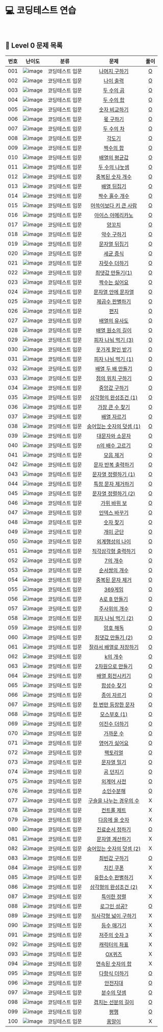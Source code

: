 # 💻 코딩테스트 연습

<br>

## 📑 Level 0 문제 목록

| 번호 |                                                     난이도                                                      |      분류       |                                             문제                                             |                                                                                     풀이                                                                                     |
| :--: | :-------------------------------------------------------------------------------------------------------------: | :-------------: | :------------------------------------------------------------------------------------------: | :--------------------------------------------------------------------------------------------------------------------------------------------------------------------------: |
| 001  | ![image](https://user-images.githubusercontent.com/68424403/194733177-785e8f80-d08f-4f29-81ba-9fd36095d9f0.png) | 코딩테스트 입문 |      [나머지 구하기](https://school.programmers.co.kr/learn/courses/30/lessons/120810)       |                   [O](https://github.com/July249/problem_solving/blob/main/programmers/level0/%EB%82%98%EB%A8%B8%EC%A7%80_%EA%B5%AC%ED%95%98%EA%B8%B0.js)                    |
| 002  | ![image](https://user-images.githubusercontent.com/68424403/194733177-785e8f80-d08f-4f29-81ba-9fd36095d9f0.png) | 코딩테스트 입문 |        [나이 출력](https://school.programmers.co.kr/learn/courses/30/lessons/120820)         |                            [O](https://github.com/July249/problem_solving/blob/main/programmers/level0/%EB%82%98%EC%9D%B4_%EC%B6%9C%EB%A0%A5.js)                             |
| 003  | ![image](https://user-images.githubusercontent.com/68424403/194733177-785e8f80-d08f-4f29-81ba-9fd36095d9f0.png) | 코딩테스트 입문 |        [두 수의 곱](https://school.programmers.co.kr/learn/courses/30/lessons/120804)        |                            [O](https://github.com/July249/problem_solving/blob/main/programmers/level0/%EB%91%90_%EC%88%98%EC%9D%98_%EA%B3%B1.js)                            |
| 004  | ![image](https://user-images.githubusercontent.com/68424403/194733177-785e8f80-d08f-4f29-81ba-9fd36095d9f0.png) | 코딩테스트 입문 |        [두 수의 합](https://school.programmers.co.kr/learn/courses/30/lessons/120802)        |                            [O](https://github.com/July249/problem_solving/blob/main/programmers/level0/%EB%91%90_%EC%88%98%EC%9D%98_%ED%95%A9.js)                            |
| 005  | ![image](https://user-images.githubusercontent.com/68424403/194733177-785e8f80-d08f-4f29-81ba-9fd36095d9f0.png) | 코딩테스트 입문 |      [숫자 비교하기](https://school.programmers.co.kr/learn/courses/30/lessons/120807)       |                   [O](https://github.com/July249/problem_solving/blob/main/programmers/level0/%EC%88%AB%EC%9E%90_%EB%B9%84%EA%B5%90%ED%95%98%EA%B8%B0.js)                    |
| 006  | ![image](https://user-images.githubusercontent.com/68424403/194733177-785e8f80-d08f-4f29-81ba-9fd36095d9f0.png) | 코딩테스트 입문 |        [몫 구하기](https://school.programmers.co.kr/learn/courses/30/lessons/120805)         |                            [O](https://github.com/July249/problem_solving/blob/main/programmers/level0/%EB%AA%AB_%EA%B5%AC%ED%95%98%EA%B8%B0.js)                             |
| 007  | ![image](https://user-images.githubusercontent.com/68424403/194733177-785e8f80-d08f-4f29-81ba-9fd36095d9f0.png) | 코딩테스트 입문 |        [두 수의 차](https://school.programmers.co.kr/learn/courses/30/lessons/120803)        |                            [O](https://github.com/July249/problem_solving/blob/main/programmers/level0/%EB%91%90_%EC%88%98%EC%9D%98_%EC%B0%A8.js)                            |
| 008  | ![image](https://user-images.githubusercontent.com/68424403/194733177-785e8f80-d08f-4f29-81ba-9fd36095d9f0.png) | 코딩테스트 입문 |          [각도기](https://school.programmers.co.kr/learn/courses/30/lessons/120829)          |                                 [O](https://github.com/July249/problem_solving/blob/main/programmers/level0/%EA%B0%81%EB%8F%84%EA%B8%B0.js)                                  |
| 009  | ![image](https://user-images.githubusercontent.com/68424403/194733177-785e8f80-d08f-4f29-81ba-9fd36095d9f0.png) | 코딩테스트 입문 |        [짝수의 합](https://school.programmers.co.kr/learn/courses/30/lessons/120831)         |                            [O](https://github.com/July249/problem_solving/blob/main/programmers/level0/%EC%A7%9D%EC%88%98%EC%9D%98_%ED%95%A9.js)                             |
| 010  | ![image](https://user-images.githubusercontent.com/68424403/194733177-785e8f80-d08f-4f29-81ba-9fd36095d9f0.png) | 코딩테스트 입문 |      [배열의 평균값](https://school.programmers.co.kr/learn/courses/30/lessons/120817)       |                   [O](https://github.com/July249/problem_solving/blob/main/programmers/level0/%EB%B0%B0%EC%97%B4%EC%9D%98_%ED%8F%89%EA%B7%A0%EA%B0%92.js)                    |
| 011  | ![image](https://user-images.githubusercontent.com/68424403/194733177-785e8f80-d08f-4f29-81ba-9fd36095d9f0.png) | 코딩테스트 입문 |      [두 수의 나눗셈](https://school.programmers.co.kr/learn/courses/30/lessons/120806)      |                   [O](https://github.com/July249/problem_solving/blob/main/programmers/level0/%EB%91%90_%EC%88%98%EC%9D%98_%EB%82%98%EB%88%97%EC%85%88.js)                   |
| 012  | ![image](https://user-images.githubusercontent.com/68424403/194733177-785e8f80-d08f-4f29-81ba-9fd36095d9f0.png) | 코딩테스트 입문 |     [중복된 숫자 개수](https://school.programmers.co.kr/learn/courses/30/lessons/120583)     |              [O](https://github.com/July249/problem_solving/blob/main/programmers/level0/%EC%A4%91%EB%B3%B5%EB%90%9C_%EC%88%AB%EC%9E%90_%EA%B0%9C%EC%88%98.js)               |
| 013  | ![image](https://user-images.githubusercontent.com/68424403/194733177-785e8f80-d08f-4f29-81ba-9fd36095d9f0.png) | 코딩테스트 입문 |       [배열 뒤집기](https://school.programmers.co.kr/learn/courses/30/lessons/120821)        |                        [O](https://github.com/July249/problem_solving/blob/main/programmers/level0/%EB%B0%B0%EC%97%B4_%EB%92%A4%EC%A7%91%EA%B8%B0.js)                        |
| 014  | ![image](https://user-images.githubusercontent.com/68424403/194733177-785e8f80-d08f-4f29-81ba-9fd36095d9f0.png) | 코딩테스트 입문 |      [짝수 홀수 개수](https://school.programmers.co.kr/learn/courses/30/lessons/120824)      |                   [O](https://github.com/July249/problem_solving/blob/main/programmers/level0/%EC%A7%9D%EC%88%98_%ED%99%80%EC%88%98_%EA%B0%9C%EC%88%98.js)                   |
| 015  | ![image](https://user-images.githubusercontent.com/68424403/194733177-785e8f80-d08f-4f29-81ba-9fd36095d9f0.png) | 코딩테스트 입문 |  [머쓱이보다 키 큰 사람](https://school.programmers.co.kr/learn/courses/30/lessons/120585)   |     [O](https://github.com/July249/problem_solving/blob/main/programmers/level0/%EB%A8%B8%EC%93%B1%EC%9D%B4%EB%B3%B4%EB%8B%A4_%ED%82%A4_%ED%81%B0_%EC%82%AC%EB%9E%8C.js)     |
| 016  | ![image](https://user-images.githubusercontent.com/68424403/194733177-785e8f80-d08f-4f29-81ba-9fd36095d9f0.png) | 코딩테스트 입문 |    [아이스 아메리카노](https://school.programmers.co.kr/learn/courses/30/lessons/120819)     |          [O](https://github.com/July249/problem_solving/blob/main/programmers/level0/%EC%95%84%EC%9D%B4%EC%8A%A4_%EC%95%84%EB%A9%94%EB%A6%AC%EC%B9%B4%EB%85%B8.js)           |
| 017  | ![image](https://user-images.githubusercontent.com/68424403/194733177-785e8f80-d08f-4f29-81ba-9fd36095d9f0.png) | 코딩테스트 입문 |          [양꼬치](https://school.programmers.co.kr/learn/courses/30/lessons/120830)          |                                 [O](https://github.com/July249/problem_solving/blob/main/programmers/level0/%EC%96%91%EA%BC%AC%EC%B9%98.js)                                  |
| 018  | ![image](https://user-images.githubusercontent.com/68424403/194733177-785e8f80-d08f-4f29-81ba-9fd36095d9f0.png) | 코딩테스트 입문 |       [약수 구하기](https://school.programmers.co.kr/learn/courses/30/lessons/120897)        |                        [O](https://github.com/July249/problem_solving/blob/main/programmers/level0/%EC%95%BD%EC%88%98_%EA%B5%AC%ED%95%98%EA%B8%B0.js)                        |
| 019  | ![image](https://user-images.githubusercontent.com/68424403/194733177-785e8f80-d08f-4f29-81ba-9fd36095d9f0.png) | 코딩테스트 입문 |      [문자열 뒤집기](https://school.programmers.co.kr/learn/courses/30/lessons/120822)       |                   [O](https://github.com/July249/problem_solving/blob/main/programmers/level0/%EB%AC%B8%EC%9E%90%EC%97%B4_%EB%92%A4%EC%A7%91%EA%B8%B0.js)                    |
| 020  | ![image](https://user-images.githubusercontent.com/68424403/194733177-785e8f80-d08f-4f29-81ba-9fd36095d9f0.png) | 코딩테스트 입문 |        [세균 증식](https://school.programmers.co.kr/learn/courses/30/lessons/120910)         |                            [O](https://github.com/July249/problem_solving/blob/main/programmers/level0/%EC%84%B8%EA%B7%A0_%EC%A6%9D%EC%8B%9D.js)                             |
| 021  | ![image](https://user-images.githubusercontent.com/68424403/194733177-785e8f80-d08f-4f29-81ba-9fd36095d9f0.png) | 코딩테스트 입문 |      [자릿수 더하기](https://school.programmers.co.kr/learn/courses/30/lessons/120906)       |                   [O](https://github.com/July249/problem_solving/blob/main/programmers/level0/%EC%9E%90%EB%A6%BF%EC%88%98_%EB%8D%94%ED%95%98%EA%B8%B0.js)                    |
| 022  | ![image](https://user-images.githubusercontent.com/68424403/194733177-785e8f80-d08f-4f29-81ba-9fd36095d9f0.png) | 코딩테스트 입문 |     [최댓값 만들기(1)](https://school.programmers.co.kr/learn/courses/30/lessons/120847)     |                  [O](https://github.com/July249/problem_solving/blob/main/programmers/level0/%EC%B5%9C%EB%8C%93%EA%B0%92_%EB%A7%8C%EB%93%A4%EA%B8%B0_1.js)                   |
| 023  | ![image](https://user-images.githubusercontent.com/68424403/194733177-785e8f80-d08f-4f29-81ba-9fd36095d9f0.png) | 코딩테스트 입문 |      [짝수는 싫어요](https://school.programmers.co.kr/learn/courses/30/lessons/120813)       |                   [O](https://github.com/July249/problem_solving/blob/main/programmers/level0/%EC%A7%9D%EC%88%98%EB%8A%94_%EC%8B%AB%EC%96%B4%EC%9A%94.js)                    |
| 024  | ![image](https://user-images.githubusercontent.com/68424403/194733177-785e8f80-d08f-4f29-81ba-9fd36095d9f0.png) | 코딩테스트 입문 |    [문자열 안에 문자열](https://school.programmers.co.kr/learn/courses/30/lessons/120908)    |          [O](https://github.com/July249/problem_solving/blob/main/programmers/level0/%EB%AC%B8%EC%9E%90%EC%97%B4_%EC%95%88%EC%97%90_%EB%AC%B8%EC%9E%90%EC%97%B4.js)          |
| 025  | ![image](https://user-images.githubusercontent.com/68424403/194733177-785e8f80-d08f-4f29-81ba-9fd36095d9f0.png) | 코딩테스트 입문 |     [제곱수 판별하기](https://school.programmers.co.kr/learn/courses/30/lessons/120909)      |               [O](https://github.com/July249/problem_solving/blob/main/programmers/level0/%EC%A0%9C%EA%B3%B1%EC%88%98_%ED%8C%90%EB%B3%84%ED%95%98%EA%B8%B0.js)               |
| 026  | ![image](https://user-images.githubusercontent.com/68424403/194733177-785e8f80-d08f-4f29-81ba-9fd36095d9f0.png) | 코딩테스트 입문 |           [편지](https://school.programmers.co.kr/learn/courses/30/lessons/120898)           |                                      [O](https://github.com/July249/problem_solving/blob/main/programmers/level0/%ED%8E%B8%EC%A7%80.js)                                      |
| 027  | ![image](https://user-images.githubusercontent.com/68424403/194733177-785e8f80-d08f-4f29-81ba-9fd36095d9f0.png) | 코딩테스트 입문 |      [배열의 유사도](https://school.programmers.co.kr/learn/courses/30/lessons/120903)       |                   [O](https://github.com/July249/problem_solving/blob/main/programmers/level0/%EB%B0%B0%EC%97%B4%EC%9D%98_%EC%9C%A0%EC%82%AC%EB%8F%84.js)                    |
| 028  | ![image](https://user-images.githubusercontent.com/68424403/194733177-785e8f80-d08f-4f29-81ba-9fd36095d9f0.png) | 코딩테스트 입문 |     [배열 원소의 길이](https://school.programmers.co.kr/learn/courses/30/lessons/120854)     |              [O](https://github.com/July249/problem_solving/blob/main/programmers/level0/%EB%B0%B0%EC%97%B4_%EC%9B%90%EC%86%8C%EC%9D%98_%EA%B8%B8%EC%9D%B4.js)               |
| 029  | ![image](https://user-images.githubusercontent.com/68424403/194733177-785e8f80-d08f-4f29-81ba-9fd36095d9f0.png) | 코딩테스트 입문 |    [피자 나눠 먹기 (3)](https://school.programmers.co.kr/learn/courses/30/lessons/120816)    |                  [O](https://github.com/July249/problem_solving/blob/main/programmers/level0/%ED%94%BC%EC%9E%90_%EB%82%98%EB%88%A0_%EB%A8%B9%EA%B8%B0_3.js)                  |
| 030  | ![image](https://user-images.githubusercontent.com/68424403/194733177-785e8f80-d08f-4f29-81ba-9fd36095d9f0.png) | 코딩테스트 입문 |     [옷가게 할인 받기](https://school.programmers.co.kr/learn/courses/30/lessons/120818)     |              [O](https://github.com/July249/problem_solving/blob/main/programmers/level0/%EC%98%B7%EA%B0%80%EA%B2%8C_%ED%95%A0%EC%9D%B8_%EB%B0%9B%EA%B8%B0.js)               |
| 031  | ![image](https://user-images.githubusercontent.com/68424403/194733177-785e8f80-d08f-4f29-81ba-9fd36095d9f0.png) | 코딩테스트 입문 |    [피자 나눠 먹기 (1)](https://school.programmers.co.kr/learn/courses/30/lessons/120814)    |                  [O](https://github.com/July249/problem_solving/blob/main/programmers/level0/%ED%94%BC%EC%9E%90_%EB%82%98%EB%88%A0_%EB%A8%B9%EA%B8%B0_1.js)                  |
| 032  | ![image](https://user-images.githubusercontent.com/68424403/194733177-785e8f80-d08f-4f29-81ba-9fd36095d9f0.png) | 코딩테스트 입문 |    [배열 두 배 만들기](https://school.programmers.co.kr/learn/courses/30/lessons/120809)     |              [O](https://github.com/July249/problem_solving/blob/main/programmers/level0/%EB%B0%B0%EC%97%B4_%EB%91%90%EB%B0%B0_%EB%A7%8C%EB%93%A4%EA%B8%B0.js)               |
| 033  | ![image](https://user-images.githubusercontent.com/68424403/194733177-785e8f80-d08f-4f29-81ba-9fd36095d9f0.png) | 코딩테스트 입문 |     [점의 위치 구하기](https://school.programmers.co.kr/learn/courses/30/lessons/120841)     |              [O](https://github.com/July249/problem_solving/blob/main/programmers/level0/%EC%A0%90%EC%9D%98_%EC%9C%84%EC%B9%98_%EA%B5%AC%ED%95%98%EA%B8%B0.js)               |
| 034  | ![image](https://user-images.githubusercontent.com/68424403/194733177-785e8f80-d08f-4f29-81ba-9fd36095d9f0.png) | 코딩테스트 입문 |      [중앙값 구하기](https://school.programmers.co.kr/learn/courses/30/lessons/120811)       |                   [O](https://github.com/July249/problem_solving/blob/main/programmers/level0/%EC%A4%91%EC%95%99%EA%B0%92_%EA%B5%AC%ED%95%98%EA%B8%B0.js)                    |
| 035  | ![image](https://user-images.githubusercontent.com/68424403/194733177-785e8f80-d08f-4f29-81ba-9fd36095d9f0.png) | 코딩테스트 입문 |  [삼각형의 완성조건 (1)](https://school.programmers.co.kr/learn/courses/30/lessons/120889)   |         [O](https://github.com/July249/problem_solving/blob/main/programmers/level0/%EC%82%BC%EA%B0%81%ED%98%95%EC%9D%98_%EC%99%84%EC%84%B1%EC%A1%B0%EA%B1%B4_1.js)          |
| 036  | ![image](https://user-images.githubusercontent.com/68424403/194733177-785e8f80-d08f-4f29-81ba-9fd36095d9f0.png) | 코딩테스트 입문 |     [가장 큰 수 찾기](https://school.programmers.co.kr/learn/courses/30/lessons/120899)      |                  [O](https://github.com/July249/problem_solving/blob/main/programmers/level0/%EA%B0%80%EC%9E%A5_%ED%81%B0_%EC%88%98_%EC%B0%BE%EA%B8%B0.js)                   |
| 037  | ![image](https://user-images.githubusercontent.com/68424403/194733177-785e8f80-d08f-4f29-81ba-9fd36095d9f0.png) | 코딩테스트 입문 |       [배열 자르기](https://school.programmers.co.kr/learn/courses/30/lessons/120833)        |                        [O](https://github.com/July249/problem_solving/blob/main/programmers/level0/%EB%B0%B0%EC%97%B4_%EC%9E%90%EB%A5%B4%EA%B8%B0.js)                        |
| 038  | ![image](https://user-images.githubusercontent.com/68424403/194733177-785e8f80-d08f-4f29-81ba-9fd36095d9f0.png) | 코딩테스트 입문 | [숨어있는 숫자의 덧셈 (1)](https://school.programmers.co.kr/learn/courses/30/lessons/120851) |    [O](https://github.com/July249/problem_solving/blob/main/programmers/level0/%EC%88%A8%EC%96%B4%EC%9E%88%EB%8A%94_%EC%88%AB%EC%9E%90%EC%9D%98_%EB%8D%A7%EC%85%88_1.js)     |
| 039  | ![image](https://user-images.githubusercontent.com/68424403/194733177-785e8f80-d08f-4f29-81ba-9fd36095d9f0.png) | 코딩테스트 입문 |     [대문자와 소문자](https://school.programmers.co.kr/learn/courses/30/lessons/120893)      |               [O](https://github.com/July249/problem_solving/blob/main/programmers/level0/%EB%8C%80%EB%AC%B8%EC%9E%90%EC%99%80_%EC%86%8C%EB%AC%B8%EC%9E%90.js)               |
| 040  | ![image](https://user-images.githubusercontent.com/68424403/194733177-785e8f80-d08f-4f29-81ba-9fd36095d9f0.png) | 코딩테스트 입문 |     [n의 배수 고르기](https://school.programmers.co.kr/learn/courses/30/lessons/120905)      |                  [O](https://github.com/July249/problem_solving/blob/main/programmers/level0/n%EC%9D%98_%EB%B0%B0%EC%88%98_%EA%B3%A0%EB%A5%B4%EA%B8%B0.js)                   |
| 041  | ![image](https://user-images.githubusercontent.com/68424403/194733177-785e8f80-d08f-4f29-81ba-9fd36095d9f0.png) | 코딩테스트 입문 |        [모음 제거](https://school.programmers.co.kr/learn/courses/30/lessons/120849)         |                            [O](https://github.com/July249/problem_solving/blob/main/programmers/level0/%EB%AA%A8%EC%9D%8C_%EC%A0%9C%EA%B1%B0.js)                             |
| 042  | ![image](https://user-images.githubusercontent.com/68424403/194733177-785e8f80-d08f-4f29-81ba-9fd36095d9f0.png) | 코딩테스트 입문 |    [문자 반복 출력하기](https://school.programmers.co.kr/learn/courses/30/lessons/120825)    |          [O](https://github.com/July249/problem_solving/blob/main/programmers/level0/%EB%AC%B8%EC%9E%90_%EB%B0%98%EB%B3%B5_%EC%B6%9C%EB%A0%A5%ED%95%98%EA%B8%B0.js)          |
| 043  | ![image](https://user-images.githubusercontent.com/68424403/194733177-785e8f80-d08f-4f29-81ba-9fd36095d9f0.png) | 코딩테스트 입문 |   [문자열 정렬하기 (1)](https://school.programmers.co.kr/learn/courses/30/lessons/120850)    |              [O](https://github.com/July249/problem_solving/blob/main/programmers/level0/%EB%AC%B8%EC%9E%90%EC%97%B4_%EC%A0%95%EB%A0%AC%ED%95%98%EA%B8%B0_1.js)              |
| 044  | ![image](https://user-images.githubusercontent.com/68424403/194733177-785e8f80-d08f-4f29-81ba-9fd36095d9f0.png) | 코딩테스트 입문 |    [특정 문자 제거하기](https://school.programmers.co.kr/learn/courses/30/lessons/120826)    |          [O](https://github.com/July249/problem_solving/blob/main/programmers/level0/%ED%8A%B9%EC%A0%95_%EB%AC%B8%EC%9E%90_%EC%A0%9C%EA%B1%B0%ED%95%98%EA%B8%B0.js)          |
| 045  | ![image](https://user-images.githubusercontent.com/68424403/194733177-785e8f80-d08f-4f29-81ba-9fd36095d9f0.png) | 코딩테스트 입문 |   [문자열 정렬하기 (2)](https://school.programmers.co.kr/learn/courses/30/lessons/120911)    |              [O](https://github.com/July249/problem_solving/blob/main/programmers/level0/%EB%AC%B8%EC%9E%90%EC%97%B4_%EC%A0%95%EB%A0%AC%ED%95%98%EA%B8%B0_2.js)              |
| 046  | ![image](https://user-images.githubusercontent.com/68424403/194733177-785e8f80-d08f-4f29-81ba-9fd36095d9f0.png) | 코딩테스트 입문 |       [가위 바위 보](https://school.programmers.co.kr/learn/courses/30/lessons/120839)       |                       [O](https://github.com/July249/problem_solving/blob/main/programmers/level0/%EA%B0%80%EC%9C%84_%EB%B0%94%EC%9C%84_%EB%B3%B4.js)                        |
| 047  | ![image](https://user-images.githubusercontent.com/68424403/194733177-785e8f80-d08f-4f29-81ba-9fd36095d9f0.png) | 코딩테스트 입문 |      [인덱스 바꾸기](https://school.programmers.co.kr/learn/courses/30/lessons/120895)       |                   [O](https://github.com/July249/problem_solving/blob/main/programmers/level0/%EC%9D%B8%EB%8D%B1%EC%8A%A4_%EB%B0%94%EA%BE%B8%EA%B8%B0.js)                    |
| 048  | ![image](https://user-images.githubusercontent.com/68424403/194733177-785e8f80-d08f-4f29-81ba-9fd36095d9f0.png) | 코딩테스트 입문 |        [숫자 찾기](https://school.programmers.co.kr/learn/courses/30/lessons/120904)         |                            [O](https://github.com/July249/problem_solving/blob/main/programmers/level0/%EC%88%AB%EC%9E%90_%EC%B0%BE%EA%B8%B0.js)                             |
| 049  | ![image](https://user-images.githubusercontent.com/68424403/194733177-785e8f80-d08f-4f29-81ba-9fd36095d9f0.png) | 코딩테스트 입문 |        [개미 군단](https://school.programmers.co.kr/learn/courses/30/lessons/120837)         |                             [O](https://github.com/July249/problem_solving/blob/main/programmers/level0/%EA%B0%9C%EB%AF%B8%EA%B5%B0%EB%8B%A8.js)                             |
| 050  | ![image](https://user-images.githubusercontent.com/68424403/194733177-785e8f80-d08f-4f29-81ba-9fd36095d9f0.png) | 코딩테스트 입문 |     [외계행성의 나이](https://school.programmers.co.kr/learn/courses/30/lessons/120834)      |               [O](https://github.com/July249/problem_solving/blob/main/programmers/level0/%EC%99%B8%EA%B3%84%ED%96%89%EC%84%B1%EC%9D%98_%EB%82%98%EC%9D%B4.js)               |
| 051  | ![image](https://user-images.githubusercontent.com/68424403/194733177-785e8f80-d08f-4f29-81ba-9fd36095d9f0.png) | 코딩테스트 입문 |   [직각삼각형 출력하기](https://school.programmers.co.kr/learn/courses/30/lessons/120823)    |      [O](https://github.com/July249/problem_solving/blob/main/programmers/level0/%EC%A7%81%EA%B0%81%EC%82%BC%EA%B0%81%ED%98%95_%EC%B6%9C%EB%A0%A5%ED%95%98%EA%B8%B0.js)      |
| 052  | ![image](https://user-images.githubusercontent.com/68424403/194733177-785e8f80-d08f-4f29-81ba-9fd36095d9f0.png) | 코딩테스트 입문 |         [7의 개수](https://school.programmers.co.kr/learn/courses/30/lessons/120912)         |                                [O](https://github.com/July249/problem_solving/blob/main/programmers/level0/7%EC%9D%98_%EA%B0%9C%EC%88%98.js)                                 |
| 053  | ![image](https://user-images.githubusercontent.com/68424403/194733177-785e8f80-d08f-4f29-81ba-9fd36095d9f0.png) | 코딩테스트 입문 |      [순서쌍의 개수](https://school.programmers.co.kr/learn/courses/30/lessons/120836)       |                   [O](https://github.com/July249/problem_solving/blob/main/programmers/level0/%EC%88%9C%EC%84%9C%EC%8C%8D%EC%9D%98_%EA%B0%9C%EC%88%98.js)                    |
| 054  | ![image](https://user-images.githubusercontent.com/68424403/194733177-785e8f80-d08f-4f29-81ba-9fd36095d9f0.png) | 코딩테스트 입문 |     [중복된 문자 제거](https://school.programmers.co.kr/learn/courses/30/lessons/120888)     |              [O](https://github.com/July249/problem_solving/blob/main/programmers/level0/%EC%A4%91%EB%B3%B5%EB%90%9C_%EB%AC%B8%EC%9E%90_%EC%A0%9C%EA%B1%B0.js)               |
| 055  | ![image](https://user-images.githubusercontent.com/68424403/194733177-785e8f80-d08f-4f29-81ba-9fd36095d9f0.png) | 코딩테스트 입문 |         [369게임](https://school.programmers.co.kr/learn/courses/30/lessons/120891)          |                                    [O](https://github.com/July249/problem_solving/blob/main/programmers/level0/369%EA%B2%8C%EC%9E%84.js)                                     |
| 056  | ![image](https://user-images.githubusercontent.com/68424403/194733177-785e8f80-d08f-4f29-81ba-9fd36095d9f0.png) | 코딩테스트 입문 |       [A로 B 만들기](https://school.programmers.co.kr/learn/courses/30/lessons/120886)       |                           [O](https://github.com/July249/problem_solving/blob/main/programmers/level0/A%EB%A1%9C_B_%EB%A7%8C%EB%93%A4%EA%B8%B0.js)                           |
| 057  | ![image](https://user-images.githubusercontent.com/68424403/194733177-785e8f80-d08f-4f29-81ba-9fd36095d9f0.png) | 코딩테스트 입문 |      [주사위의 개수](https://school.programmers.co.kr/learn/courses/30/lessons/120845)       |                   [O](https://github.com/July249/problem_solving/blob/main/programmers/level0/%EC%A3%BC%EC%82%AC%EC%9C%84%EC%9D%98_%EA%B0%9C%EC%88%98.js)                    |
| 058  | ![image](https://user-images.githubusercontent.com/68424403/194733177-785e8f80-d08f-4f29-81ba-9fd36095d9f0.png) | 코딩테스트 입문 |    [피자 나눠 먹기 (2)](https://school.programmers.co.kr/learn/courses/30/lessons/120815)    |                  [O](https://github.com/July249/problem_solving/blob/main/programmers/level0/%ED%94%BC%EC%9E%90_%EB%82%98%EB%88%A0_%EB%A8%B9%EA%B8%B0_2.js)                  |
| 059  | ![image](https://user-images.githubusercontent.com/68424403/194733177-785e8f80-d08f-4f29-81ba-9fd36095d9f0.png) | 코딩테스트 입문 |        [암호 해독](https://school.programmers.co.kr/learn/courses/30/lessons/120892)         |                            [O](https://github.com/July249/problem_solving/blob/main/programmers/level0/%EC%95%94%ED%98%B8_%ED%95%B4%EB%8F%85.js)                             |
| 060  | ![image](https://user-images.githubusercontent.com/68424403/194733177-785e8f80-d08f-4f29-81ba-9fd36095d9f0.png) | 코딩테스트 입문 |    [최댓값 만들기 (2)](https://school.programmers.co.kr/learn/courses/30/lessons/120862)     |                  [O](https://github.com/July249/problem_solving/blob/main/programmers/level0/%EC%B5%9C%EB%8C%93%EA%B0%92_%EB%A7%8C%EB%93%A4%EA%B8%B0_2.js)                   |
| 061  | ![image](https://user-images.githubusercontent.com/68424403/194733177-785e8f80-d08f-4f29-81ba-9fd36095d9f0.png) | 코딩테스트 입문 |  [잘라서 배열로 저장하기](https://school.programmers.co.kr/learn/courses/30/lessons/120913)  | [O](https://github.com/July249/problem_solving/blob/main/programmers/level0/%EC%9E%98%EB%9D%BC%EC%84%9C_%EB%B0%B0%EC%97%B4%EB%A1%9C_%EC%A0%80%EC%9E%A5%ED%95%98%EA%B8%B0.js) |
| 062  | ![image](https://user-images.githubusercontent.com/68424403/194733177-785e8f80-d08f-4f29-81ba-9fd36095d9f0.png) | 코딩테스트 입문 |         [k의 개수](https://school.programmers.co.kr/learn/courses/30/lessons/120887)         |                                [O](https://github.com/July249/problem_solving/blob/main/programmers/level0/k%EC%9D%98_%EA%B0%9C%EC%88%98.js)                                 |
| 063  | ![image](https://user-images.githubusercontent.com/68424403/194733177-785e8f80-d08f-4f29-81ba-9fd36095d9f0.png) | 코딩테스트 입문 |     [2차원으로 만들기](https://school.programmers.co.kr/learn/courses/30/lessons/120842)     |              [O](https://github.com/July249/problem_solving/blob/main/programmers/level0/2%EC%B0%A8%EC%9B%90%EC%9C%BC%EB%A1%9C_%EB%A7%8C%EB%93%A4%EA%B8%B0.js)               |
| 064  | ![image](https://user-images.githubusercontent.com/68424403/194733177-785e8f80-d08f-4f29-81ba-9fd36095d9f0.png) | 코딩테스트 입문 |     [배열 회전시키기](https://school.programmers.co.kr/learn/courses/30/lessons/120844)      |               [O](https://github.com/July249/problem_solving/blob/main/programmers/level0/%EB%B0%B0%EC%97%B4_%ED%9A%8C%EC%A0%84%EC%8B%9C%ED%82%A4%EA%B8%B0.js)               |
| 065  | ![image](https://user-images.githubusercontent.com/68424403/194733177-785e8f80-d08f-4f29-81ba-9fd36095d9f0.png) | 코딩테스트 입문 |       [합성수 찾기](https://school.programmers.co.kr/learn/courses/30/lessons/120846)        |                        [O](https://github.com/July249/problem_solving/blob/main/programmers/level0/%ED%95%A9%EC%84%B1%EC%88%98_%EC%B0%BE%EA%B8%B0.js)                        |
| 066  | ![image](https://user-images.githubusercontent.com/68424403/194733177-785e8f80-d08f-4f29-81ba-9fd36095d9f0.png) | 코딩테스트 입문 |       [종이 자르기](https://school.programmers.co.kr/learn/courses/30/lessons/120922)        |                        [O](https://github.com/July249/problem_solving/blob/main/programmers/level0/%EC%A2%85%EC%9D%B4_%EC%9E%90%EB%A5%B4%EA%B8%B0.js)                        |
| 067  | ![image](https://user-images.githubusercontent.com/68424403/194733177-785e8f80-d08f-4f29-81ba-9fd36095d9f0.png) | 코딩테스트 입문 |   [한 번만 등장한 문자](https://school.programmers.co.kr/learn/courses/30/lessons/120896)    |         [O](https://github.com/July249/problem_solving/blob/main/programmers/level0/%ED%95%9C_%EB%B2%88%EB%A7%8C_%EB%93%B1%EC%9E%A5%ED%95%9C_%EB%AC%B8%EC%9E%90.js)          |
| 068  | ![image](https://user-images.githubusercontent.com/68424403/194733177-785e8f80-d08f-4f29-81ba-9fd36095d9f0.png) | 코딩테스트 입문 |       [모스부호 (1)](https://school.programmers.co.kr/learn/courses/30/lessons/120838)       |                            [O](https://github.com/July249/problem_solving/blob/main/programmers/level0/%EB%AA%A8%EC%8A%A4%EB%B6%80%ED%98%B8_1.js)                            |
| 069  | ![image](https://user-images.githubusercontent.com/68424403/194733177-785e8f80-d08f-4f29-81ba-9fd36095d9f0.png) | 코딩테스트 입문 |      [이진수 더하기](https://school.programmers.co.kr/learn/courses/30/lessons/120885)       |                   [O](https://github.com/July249/problem_solving/blob/main/programmers/level0/%EC%9D%B4%EC%A7%84%EC%88%98_%EB%8D%94%ED%95%98%EA%B8%B0.js)                    |
| 070  | ![image](https://user-images.githubusercontent.com/68424403/194733177-785e8f80-d08f-4f29-81ba-9fd36095d9f0.png) | 코딩테스트 입문 |        [가까운 수](https://school.programmers.co.kr/learn/courses/30/lessons/120890)         |                            [O](https://github.com/July249/problem_solving/blob/main/programmers/level0/%EA%B0%80%EA%B9%8C%EC%9A%B4_%EC%88%98.js)                             |
| 071  | ![image](https://user-images.githubusercontent.com/68424403/194733177-785e8f80-d08f-4f29-81ba-9fd36095d9f0.png) | 코딩테스트 입문 |      [영어가 싫어요](https://school.programmers.co.kr/learn/courses/30/lessons/120894)       |                   [O](https://github.com/July249/problem_solving/blob/main/programmers/level0/%EC%98%81%EC%96%B4%EA%B0%80_%EC%8B%AB%EC%96%B4%EC%9A%94.js)                    |
| 072  | ![image](https://user-images.githubusercontent.com/68424403/194733177-785e8f80-d08f-4f29-81ba-9fd36095d9f0.png) | 코딩테스트 입문 |         [팩토리얼](https://school.programmers.co.kr/learn/courses/30/lessons/120848)         |                             [O](https://github.com/July249/problem_solving/blob/main/programmers/level0/%ED%8C%A9%ED%86%A0%EB%A6%AC%EC%96%BC.js)                             |
| 073  | ![image](https://user-images.githubusercontent.com/68424403/194733177-785e8f80-d08f-4f29-81ba-9fd36095d9f0.png) | 코딩테스트 입문 |       [문자열 밀기](https://school.programmers.co.kr/learn/courses/30/lessons/120921)        |                        [O](https://github.com/July249/problem_solving/blob/main/programmers/level0/%EB%AC%B8%EC%9E%90%EC%97%B4_%EB%B0%80%EA%B8%B0.js)                        |
| 074  | ![image](https://user-images.githubusercontent.com/68424403/194733177-785e8f80-d08f-4f29-81ba-9fd36095d9f0.png) | 코딩테스트 입문 |        [공 던지기](https://school.programmers.co.kr/learn/courses/30/lessons/120843)         |                            [O](https://github.com/July249/problem_solving/blob/main/programmers/level0/%EA%B3%B5_%EB%8D%98%EC%A7%80%EA%B8%B0.js)                             |
| 075  | ![image](https://user-images.githubusercontent.com/68424403/194733177-785e8f80-d08f-4f29-81ba-9fd36095d9f0.png) | 코딩테스트 입문 |       [외계어 사전](https://school.programmers.co.kr/learn/courses/30/lessons/120869)        |                        [O](https://github.com/July249/problem_solving/blob/main/programmers/level0/%EC%99%B8%EA%B3%84%EC%96%B4_%EC%82%AC%EC%A0%84.js)                        |
| 076  | ![image](https://user-images.githubusercontent.com/68424403/194733177-785e8f80-d08f-4f29-81ba-9fd36095d9f0.png) | 코딩테스트 입문 |        [소인수분해](https://school.programmers.co.kr/learn/courses/30/lessons/120852)        |                        [O](https://github.com/July249/problem_solving/blob/main/programmers/level0/%EC%86%8C%EC%9D%B8%EC%88%98%EB%B6%84%ED%95%B4.js)                         |
| 077  | ![image](https://user-images.githubusercontent.com/68424403/194733177-785e8f80-d08f-4f29-81ba-9fd36095d9f0.png) | 코딩테스트 입문 | [구슬을 나누는 경우의 수](https://school.programmers.co.kr/learn/courses/30/lessons/120840)  |                                                                                      X                                                                                       |
| 078  | ![image](https://user-images.githubusercontent.com/68424403/194733177-785e8f80-d08f-4f29-81ba-9fd36095d9f0.png) | 코딩테스트 입문 |       [컨트롤 제트](https://school.programmers.co.kr/learn/courses/30/lessons/120853)        |                                                                                      X                                                                                       |
| 079  | ![image](https://user-images.githubusercontent.com/68424403/194733177-785e8f80-d08f-4f29-81ba-9fd36095d9f0.png) | 코딩테스트 입문 |      [다음에 올 숫자](https://school.programmers.co.kr/learn/courses/30/lessons/120924)      |                                                                                      X                                                                                       |
| 080  | ![image](https://user-images.githubusercontent.com/68424403/194733177-785e8f80-d08f-4f29-81ba-9fd36095d9f0.png) | 코딩테스트 입문 |     [진료순서 정하기](https://school.programmers.co.kr/learn/courses/30/lessons/120835)      |               [O](https://github.com/July249/problem_solving/blob/main/programmers/level0/%EC%A7%84%EB%A3%8C%EC%88%9C%EC%84%9C_%EC%A0%95%ED%95%98%EA%B8%B0.js)               |
| 081  | ![image](https://user-images.githubusercontent.com/68424403/194733177-785e8f80-d08f-4f29-81ba-9fd36095d9f0.png) | 코딩테스트 입문 |     [문자열 계산하기](https://school.programmers.co.kr/learn/courses/30/lessons/120902)      |                                                                                      X                                                                                       |
| 082  | ![image](https://user-images.githubusercontent.com/68424403/194733177-785e8f80-d08f-4f29-81ba-9fd36095d9f0.png) | 코딩테스트 입문 | [숨어있는 숫자의 덧셈 (2)](https://school.programmers.co.kr/learn/courses/30/lessons/120864) |                                                                                      X                                                                                       |
| 083  | ![image](https://user-images.githubusercontent.com/68424403/194733177-785e8f80-d08f-4f29-81ba-9fd36095d9f0.png) | 코딩테스트 입문 |      [최빈값 구하기](https://school.programmers.co.kr/learn/courses/30/lessons/120812)       |                   [O](https://github.com/July249/problem_solving/blob/main/programmers/level0/%EC%B5%9C%EB%B9%88%EA%B0%92_%EA%B5%AC%ED%95%98%EA%B8%B0.js)                    |
| 084  | ![image](https://user-images.githubusercontent.com/68424403/194733177-785e8f80-d08f-4f29-81ba-9fd36095d9f0.png) | 코딩테스트 입문 |        [치킨 쿠폰](https://school.programmers.co.kr/learn/courses/30/lessons/120884)         |                                                                                      X                                                                                       |
| 085  | ![image](https://user-images.githubusercontent.com/68424403/194733177-785e8f80-d08f-4f29-81ba-9fd36095d9f0.png) | 코딩테스트 입문 |    [유한소수 판별하기](https://school.programmers.co.kr/learn/courses/30/lessons/120878)     |                                                                                      X                                                                                       |
| 086  | ![image](https://user-images.githubusercontent.com/68424403/194733177-785e8f80-d08f-4f29-81ba-9fd36095d9f0.png) | 코딩테스트 입문 |  [삼각형의 완성조건 (2)](https://school.programmers.co.kr/learn/courses/30/lessons/120868)   |                                                                                      X                                                                                       |
| 087  | ![image](https://user-images.githubusercontent.com/68424403/194733177-785e8f80-d08f-4f29-81ba-9fd36095d9f0.png) | 코딩테스트 입문 |       [특이한 정렬](https://school.programmers.co.kr/learn/courses/30/lessons/120880)        |                                                                                      X                                                                                       |
| 088  | ![image](https://user-images.githubusercontent.com/68424403/194733177-785e8f80-d08f-4f29-81ba-9fd36095d9f0.png) | 코딩테스트 입문 |       [로그인 성공?](https://school.programmers.co.kr/learn/courses/30/lessons/120883)       |                        [O](https://github.com/July249/problem_solving/blob/main/programmers/level0/%EB%A1%9C%EA%B7%B8%EC%9D%B8_%EC%84%B1%EA%B3%B5.js)                        |
| 089  | ![image](https://user-images.githubusercontent.com/68424403/194733177-785e8f80-d08f-4f29-81ba-9fd36095d9f0.png) | 코딩테스트 입문 |   [직사각형 넓이 구하기](https://school.programmers.co.kr/learn/courses/30/lessons/120860)   |                                                                                      X                                                                                       |
| 090  | ![image](https://user-images.githubusercontent.com/68424403/194733177-785e8f80-d08f-4f29-81ba-9fd36095d9f0.png) | 코딩테스트 입문 |       [등수 매기기](https://school.programmers.co.kr/learn/courses/30/lessons/120882)        |                                                                                      X                                                                                       |
| 091  | ![image](https://user-images.githubusercontent.com/68424403/194733177-785e8f80-d08f-4f29-81ba-9fd36095d9f0.png) | 코딩테스트 입문 |      [저주의 숫자 3](https://school.programmers.co.kr/learn/courses/30/lessons/120871)       |                                                                                      X                                                                                       |
| 092  | ![image](https://user-images.githubusercontent.com/68424403/194733177-785e8f80-d08f-4f29-81ba-9fd36095d9f0.png) | 코딩테스트 입문 |      [캐릭터의 좌표](https://school.programmers.co.kr/learn/courses/30/lessons/120861)       |                                                                                      X                                                                                       |
| 093  | ![image](https://user-images.githubusercontent.com/68424403/194733177-785e8f80-d08f-4f29-81ba-9fd36095d9f0.png) | 코딩테스트 입문 |          [OX퀴즈](https://school.programmers.co.kr/learn/courses/30/lessons/120907)          |                                                                                      X                                                                                       |
| 094  | ![image](https://user-images.githubusercontent.com/68424403/194733177-785e8f80-d08f-4f29-81ba-9fd36095d9f0.png) | 코딩테스트 입문 |     [연속된 숫자의 합](https://school.programmers.co.kr/learn/courses/30/lessons/120923)     |                                                                                      X                                                                                       |
| 095  | ![image](https://user-images.githubusercontent.com/68424403/194733177-785e8f80-d08f-4f29-81ba-9fd36095d9f0.png) | 코딩테스트 입문 |      [다항식 더하기](https://school.programmers.co.kr/learn/courses/30/lessons/120863)       |                   [O](https://github.com/July249/problem_solving/blob/main/programmers/level0/%EB%8B%A4%ED%95%AD%EC%8B%9D_%EB%8D%94%ED%95%98%EA%B8%B0.js)                    |
| 096  | ![image](https://user-images.githubusercontent.com/68424403/194733177-785e8f80-d08f-4f29-81ba-9fd36095d9f0.png) | 코딩테스트 입문 |         [안전지대](https://school.programmers.co.kr/learn/courses/30/lessons/120866)         |                             [O](https://github.com/July249/problem_solving/blob/main/programmers/level0/%EC%95%88%EC%A0%84%EC%A7%80%EB%8C%80.js)                             |
| 097  | ![image](https://user-images.githubusercontent.com/68424403/194733177-785e8f80-d08f-4f29-81ba-9fd36095d9f0.png) | 코딩테스트 입문 |       [분수의 덧셈](https://school.programmers.co.kr/learn/courses/30/lessons/120808)        |                        [O](https://github.com/July249/problem_solving/blob/main/programmers/level0/%EB%B6%84%EC%88%98%EC%9D%98_%EB%8D%A7%EC%85%88.js)                        |
| 098  | ![image](https://user-images.githubusercontent.com/68424403/194733177-785e8f80-d08f-4f29-81ba-9fd36095d9f0.png) | 코딩테스트 입문 |    [겹치는 선분의 길이](https://school.programmers.co.kr/learn/courses/30/lessons/120876)    |          [O](https://github.com/July249/problem_solving/blob/main/programmers/level0/%EA%B2%B9%EC%B9%98%EB%8A%94_%EC%84%A0%EB%B6%84%EC%9D%98_%EA%B8%B8%EC%9D%B4.js)          |
| 099  | ![image](https://user-images.githubusercontent.com/68424403/194733177-785e8f80-d08f-4f29-81ba-9fd36095d9f0.png) | 코딩테스트 입문 |           [평행](https://school.programmers.co.kr/learn/courses/30/lessons/120875)           |                                      [O](https://github.com/July249/problem_solving/blob/main/programmers/level0/%ED%8F%89%ED%96%89.js)                                      |
| 100  | ![image](https://user-images.githubusercontent.com/68424403/194733177-785e8f80-d08f-4f29-81ba-9fd36095d9f0.png) | 코딩테스트 입문 |          [옹알이](https://school.programmers.co.kr/learn/courses/30/lessons/120956)          |                                                                                      X                                                                                       |
